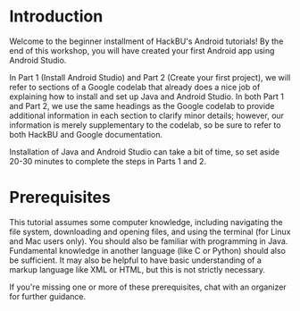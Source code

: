 # Introduction

Welcome to the beginner installment of HackBU's Android tutorials! By the end of this workshop, you will have created your first Android app using Android Studio.

In Part 1 (Install Android Studio) and Part 2 (Create your first project), we will refer to sections of a Google codelab that already does a nice job of explaining how to install and set up Java and Android Studio. In both Part 1 and Part 2, we use the same headings as the Google codelab to provide additional information in each section to clarify minor details; however, our information is merely supplementary to the codelab, so be sure to refer to both HackBU and Google documentation.

Installation of Java and Android Studio can take a bit of time, so set aside 20-30 minutes to complete the steps in Parts 1 and 2.

# Prerequisites

This tutorial assumes some computer knowledge, including navigating the file system, downloading and opening files, and using the terminal (for Linux and Mac users only). You should also be familiar with programming in Java. Fundamental knowledge in another language (like C or Python) should also be sufficient. It may also be helpful to have basic understanding of a markup language like XML or HTML, but this is not strictly necessary.

If you're missing one or more of these prerequisites, chat with an organizer for further guidance.

